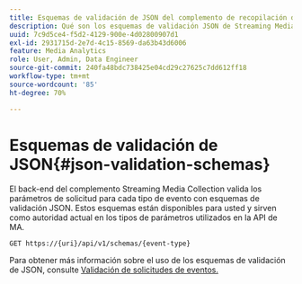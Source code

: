 ```yaml
---
title: Esquemas de validación de JSON del complemento de recopilación de medios de streaming
description: Qué son los esquemas de validación JSON de Streaming Media y cómo se utilizan para determinar los parámetros correctos del cuerpo de la solicitud para cada tipo de evento.
uuid: 7c9d5ce4-f5d2-4129-900e-4d02800907d1
exl-id: 2931715d-2e7d-4c15-8569-da63b43d6006
feature: Media Analytics
role: User, Admin, Data Engineer
source-git-commit: 240fa48bdc738425e04cd29c27625c7dd612ff18
workflow-type: tm+mt
source-wordcount: '85'
ht-degree: 70%

---
```


# Esquemas de validación de JSON{#json-validation-schemas}

El back-end del complemento Streaming Media Collection valida los parámetros de solicitud para cada tipo de evento con esquemas de validación JSON. Estos esquemas están disponibles para usted y sirven como autoridad actual en los tipos de parámetros utilizados en la API de MA.

`GET https://{uri}/api/v1/schemas/{event-type}`

Para obtener más información sobre el uso de los esquemas de validación de JSON, consulte [Validación de solicitudes de eventos.](../mc-api-impl/mc-api-validate-reqs.md)
